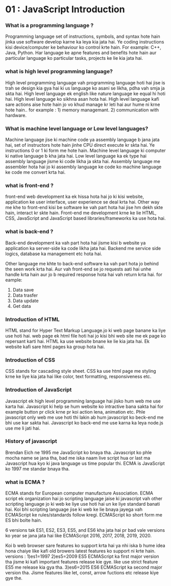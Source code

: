 # 01 : JavaScript Introduction

### What is a programming language ?

Programming language set of instructions, symbols, and syntax hote hain jinka use software develop karne ka leya kia jata hai. Ye coding instructions kisi device/computer ke behaviour ko control krte hain. For example: C++, Java, Python. Har language ke apne features and benefits hote hain aur particular language ko particular tasks, projects ke lie kia jata hai.

### what is high level programming language?

High level programming language vah programming language hoti hai jise is trah se design kia gya hai ki us language ko asani se likha, pdha vah smja ja skta hai. High level language ek english like nature language ke equal hi hoti hai. High level language ko sikhna asan hota hai. High level language kafi sare actions aise hote hain jo vo khud manage kr leti hai aur hume ni krne hote hain.. for example : 1) memory managemant. 2) communication with hardware.

### What is machine level language or Low level languages?

Machine language jise ki machine code ya assembly language b jana jata hai, set of instructors hote hain jinhe CPU direct execute kr skta hai. Ye instructions 0 or 1 ki form me hote hain. Machine level language ki computer ki native language b kha jata hai. Low level language ka ek type hai assembly language jisme ki code likha ja skta hai. Assembly language me assembler hota hai jo ki assembly language ke code ko machine language ke code me convert krta hai.

### what is front-end ?

front-end web development ka ek hissa hota hai jo ki kisi website, application ke user interface, user experience se deal krta hai. Other way me khe to front-end kisi be software ke vah part hota hai jise hm dekh skte hain, interact kr skte hain. Front-end me development krne ke lie HTML, CSS, JavaScript and JavaScript based libraries/frameworks ka use hota hai.

### what is back-end ?

Back-end development ka vah part hota hai jisme kisi b website ya application ka server-side ka code likha jata hai. Backend me service side logics, database ka management etc hota hai.

Other language me khte to back-end software ka vah part hota jo behind the seen work krta hai. Aur vah front-end se jo requests aati hai unhe handle krta hain aur jo b required response hota hai vah return krta hai.
for eample:

1. Data save
2. Data trasfer
3. Data update
4. Get data

### Introduction of HTML

HTML stand for Hyper Text Markup Language.jo ki web page banane ka liye use hoti
hai. web page ek html file hoti hai jo kisi bhi web site me ek page ko repersant
karti hai. HTML ka use website bnane ke lie kia jata hai. Ek website kafi sare html pages ka group hota hai.

### Introduction of CSS

CSS stands for cascading style sheet. CSS ka use html page me styling krne ke liye kia jata hai like color, text formatting, responsiveness etc.

### Introduction of JavaScript

Javascript ek high level programming language hai jisko hum web me use karta hai. Javascript ki help se hum website ko intractive bana sakta hai for example button pr click krne pr koi action lena, animation etc. Phle javascript only web me use hoti thi lakin ab hum javascript ko beck-end me bhi use kar sakta hai. Javascript ko back-end me use karna ka leya node.js use me li jati hai.

### History of javascript

Brendan Eich ne 1995 me JavaScript ko bnaya tha. Javascript ko phle mocha name se jana tha, bad me iska naam live script hua or last ma Javascript hua kyo ki java language us time popular thi. ECMA is JavaScript ko 1997 me standar bnaya tha.

### what is ECMA ?

ECMA stands for European computer manufacture Association. ECMA script ek organization hai jo scripting language jaise ki javascript vah other scripting language jo ki web ke liye use hoti hai un ke liye standard banati hai. Koi bhi scripting language jise ki web ke lie bnaya jayega vah ECMAScript ke rules/standards follow kregi. ECMAScript ko short form me ES bhi bolte hain.

6 versions tak ES1, ES2, ES3, ES5, and ES6 kha jata hai pr bad vale versions ko year se jana jata hai like ECMAScript 2016, 2017, 2018, 2019, 2020.

Koi b web browser sare features ko support krta hai ya nhi iska b hume idea hona chaiye like kafi old browers latest features ko support ni krte hain.
versions :
1)es1=1997
2)es5=2009 ES5 ECMAScript ka first major version tha jisme ki kafi important features release kie gye. like use strict feature ES5 me release kia gya tha.
3)es6=2015 ES6 ECMAScript ka second major version tha. Jisme features like let, const, arrow fuctions etc release kiye gye the.
